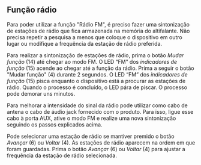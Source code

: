 ## Função rádio  

Para poder utilizar a função "Rádio FM", é preciso fazer uma sintonização de estações de rádio que fica armazenada na memória do altifalante. Não precisa repetir a pesquisa a menos que coloque o dispositivo em outro lugar ou modifique a frequência da estação de rádio preferida. 

Para realizar a sintonização de estações de rádio, prima o botão *Mudar função* (14) até chegar ao modo FM. O LED “FM” dos *indicadores de função* (15) acende ao chegar até a função da rádio. Prima a seguir o botão "Mudar função" (4) durante 2 segundos. O LED “FM” dos *indicadores de função* (15) pisca enquanto o dispositivo está a procurar as estações de rádio. Quando o processo é concluído, o LED pára de piscar.  O processo pode demorar uns minutos. 

Para melhorar a intensidade do sinal da rádio pode utilizar como cabo de antena o cabo de áudio jack fornecido com o produto. Para isso, ligue esse cabo à porta AUX, ative o modo FM e realize uma nova sintonização seguindo os passos explicados acima.

Pode selecionar uma estação de rádio se mantiver premido o botão *Avançar* (6) ou *Voltar* (4). As estações de rádio aparecem na ordem em que foram guardadas. Prima o botão *Avançar* (6) ou *Voltar* (4) para ajustar a frequência da estação de rádio selecionada.

